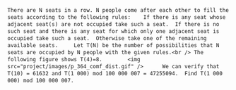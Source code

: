     There are N seats in a row. N people come after each other to fill the seats according to the following rules:    If there is any seat whose adjacent seat(s) are not occupied take such a seat.  If there is no such seat and there is any seat for which only one adjacent seat is occupied take such a seat.  Otherwise take one of the remaining available seats.     Let T(N) be the number of possibilities that N seats are occupied by N people with the given rules.<br /> The following figure shows T(4)=8.        <img src="project/images/p_364_comf_dist.gif" />      We can verify that T(10) = 61632 and T(1 000) mod 100 000 007 = 47255094.  Find T(1 000 000) mod 100 000 007.  